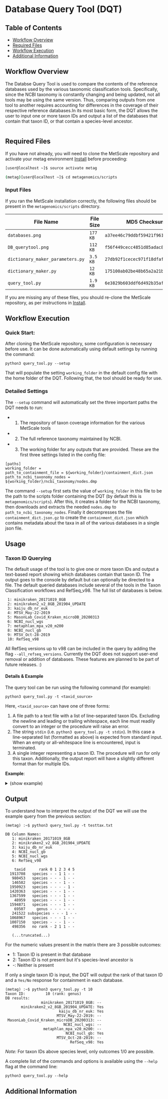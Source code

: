 # Database Query Tool (DQT)

## Table of Contents
* [Workflow Overview](#Workflow-Overview)
* [Required Files](#Required-Files)
* [Workflow Execution](#Workflow-Execution)
* [Additional Information](#Additional-Information)

## Workflow Overview 
The Databse Query Tool is used to compare the contents of the reference databases used by the various taxonomic classification tools. Specifically, since the NCBI taxonomy is constantly changing and being updated, not all tools may be using the same version. Thus, comparing outputs from one tool to another requires accounting for differences in the coverage of their respective reference databases.In its most basic form, the DQT allows the user to input one or more taxon IDs and output a list of the databases that contain that taxon ID, or that contain a species-level ancestor.

![]()

## Required Files
If you have not already, you will need to clone the MetScale repository and activate your metag environment [Install](https://github.com/signaturescience/metagenomics/wiki/02.-Install) before proceeding:

```sh
[user@localhost ~]$ source activate metag 

(metag)[user@localhost ~]$ cd metagenomics/scripts

```

### Input Files

If you ran the MetScale installation correctly, the following files should be present in the `metagenomics/scripts` directory.

| File Name | File Size | MD5 Checksum |
| ------------- | ------------- | ------------- |
| `databases.png` | `177 KB` | `a37ee46c79ddbf59421f961fa7e440fb` |
| `DB_querytool.png` | `112 KB` | `f56f449cecc4851d85adac8e25f5eb0d` |
| `dictionary_maker_parameters.py` | `3.5 KB` | `27db92f1cecec971f18dfaf693142a2a` |
| `dictionary_maker.py` | `12 KB` | `175100ab02be48b65a2a21bd0c9c555b` |
| `query_tool.py` | `1.9 KB` | `6e3829b603ddf6d492b35aff5fe871d0` | 

If you are missing any of these files, you should re-clone the MetScale repository, as per instructions in [Install](https://github.com/signaturescience/metagenomics/wiki/02.-Install). 

 
## Workflow Execution
### Quick Start:
After cloning the MetScale repository, some configuration is necessary before use. It can be done automatically using default settings by running the command:
```
python3 query_tool.py --setup
```
That will populate the setting `working_folder` in the default config file with the home folder of the DQT. Following that, the tool should be ready for use.

### Detailed Settings
The `--setup` command will automatically set the three important paths the DQT needs to run:
* 1) The repository of taxon coverage information for the various MetScale tools
* 2) The full reference taxonomy maintained by NCBI. 
* 3) The working folder for any outputs that are provided. 
These are the first three settings listed in the config file:
```
[paths]
working_folder = 
path_to_containment_file = ${working_folder}/containment_dict.json
path_to_ncbi_taxonomy_nodes = ${working_folder}/ncbi_taxonomy/nodes.dmp
```
The command `--setup` first sets the value of `working_folder` in this file to be the path to the scripts folder containing the DQT (by default this is `metagenomics/scripts`). After this, it creates a folder for the NCBI taxonomy, then downloads and extracts the needed `nodes.dmp` to `path_to_ncbi_taxonomy_nodes`. Finally it decompresses the file `containment_dict.json.gz` to create the `containment_dict.json` which contains metadata about the taxa in all of the various databases in a single json file.

## Usage 

### Taxon ID Querying

The default usage of the tool is to give one or more taxon IDs and output a text-based report showing which databases contain that taxon ID. The output goes to the console by default but can optionally be directed to a file. The default queried databases include several of the tools in the Taxon Classification workflows and RefSeq_v98. The full list of databases is below.
```
 1: minikraken_20171019_8GB
 2: minikraken2_v2_8GB_201904_UPDATE
 3: kaiju_db_nr_euk
 4: MTSV_May-22-2019
 5: MasonLab_Covid_Kraken_microDB_20200313
 6: NCBI_nucl_wgs
 7: metaphlan_mpa_v20_m200
 8: NCBI_nucl_gb
 9: MTSV_Oct-28-2019
 10: RefSeq_v98

```
All RefSeq versions up to v98 can be included in the query by adding the flag `--all_refseq_versions`. Currently the DQT does not support user-end removal or addition of databases. These features are planned to be part of future releases. :) 

#### Details & Example

The query tool can be run using the following command (for example):

```
python3 query_tool.py -t <taxid_source>
```

Here, `<taxid_source>` can have one of three forms:

1. A file path to a text file with a list of line-separated taxon IDs. Excluding the newline and leading or trailing whitespace, each line must readily convert to an integer or the procedure will raise an error.
2. The string `stdin` (i.e. `python3 query_tool.py -t stdin`). In this case a line-separated list (formatted as above) is expected from standard input. When an empty or all-whitespace line is encountered, input is terminated.
3. A single integer representing a taxon ID. The procedure will run for only this taxon. Additionally, the output report will have a slightly different format than for multiple IDs.

**Example**:

<details><summary>(show example)</summary>

```
(metag) :~$ python3 query_tool.py -t testtax.txt

DB Column Names:
   1: minikraken_20171019_8GB
   2: minikraken2_v2_8GB_201904_UPDATE
   3: kaiju_db_nr_euk
   4: NCBI_nucl_gb
   5: NCBI_nucl_wgs
   6: RefSeq_v98

    taxid      rank 0 1 2 3 4 5
  1913708   species - - 1 1 - -
   980453   species - - - 1 - -
   146582   species - - - 1 - -
  1950923   species - - - - 1 -
  1420363   species - - - 1 - -
  1367599   species - - - 1 - -
    48959   species - - - 1 - -
  1594871   species - - - 1 - -
    69507     genus - - - - - -
   241522 subspecies - - - 1 - -
  1068967   species - - - 1 - -
  1007150   species - - - 1 - -
   498356   no rank - 2 1 1 - -
   
   (...truncated...)
```

</details>


## Output
To understand how to interpret the output of the DQT we will use the example query from the previous section:

```
(metag) :~$ python3 query_tool.py -t testtax.txt

DB Column Names:
   1: minikraken_20171019_8GB
   2: minikraken2_v2_8GB_201904_UPDATE
   3: kaiju_db_nr_euk
   4: NCBI_nucl_gb
   5: NCBI_nucl_wgs
   6: RefSeq_v98

    taxid      rank 0 1 2 3 4 5
  1913708   species - - 1 1 - -
   980453   species - - - 1 - -
   146582   species - - - 1 - -
  1950923   species - - - - 1 -
  1420363   species - - - 1 - -
  1367599   species - - - 1 - -
    48959   species - - - 1 - -
  1594871   species - - - 1 - -
    69507     genus - - - - - -
   241522 subspecies - - - 1 - -
  1068967   species - - - 1 - -
  1007150   species - - - 1 - -
   498356   no rank - 2 1 1 - -
   
   (...truncated...)
```

For the numeric values present in the matrix there are 3 possible outcomes:
* 1: Taxon ID is present in that database
* 2: Taxon ID is not present but it's species-level ancestor is
* -: Neither is present

If only a single taxon ID is input, the DQT will output the rank of that taxon ID and a `Yes/No` response for containment in each database.
```
(metag) :~$ python3 query_tool.py -t 10
Taxon ID:         10 (rank: genus)
DB results:
                minikraken_20171019_8GB: --
       minikraken2_v2_8GB_201904_UPDATE: Yes
                        kaiju_db_nr_euk: Yes
                       MTSV_May-22-2019: --
 MasonLab_Covid_Kraken_microDB_20200313: --
                          NCBI_nucl_wgs: --
                 metaphlan_mpa_v20_m200: --
                           NCBI_nucl_gb: Yes
                       MTSV_Oct-28-2019: --
                             RefSeq_v98: Yes
```

*Note:* For taxon IDs above species level, only outcomes 1/0 are possible.

A complete list of the commands and options is available using the `--help` flag at the command line:

```
python3 query_tool.py --help
```

## Additional Information
